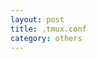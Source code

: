 ```yaml
---
layout: post
title: .tmux.conf
category: others
---
```


<script src="https://gist.github.com/mktbad/fb871c0bbb999a98a3e108781538aca1.js"></script>
